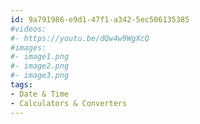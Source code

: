 ```yaml
---
id: 9a791986-e9d1-47f1-a342-5ec506135385
#videos:
#- https://youtu.be/dQw4w9WgXcQ
#images:
#- image1.png
#- image2.png
#- image3.png
tags:
- Date & Time
- Calculators & Converters
---
```

